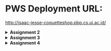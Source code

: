 # PWS Deployment URL:
http://isaac-jesse-coquetteshop.pbp.cs.ui.ac.id/

<details>
<Summary><b>Assignment 2</b></Summary>
# How I implemented the [assignment checklist](https://pbp-fasilkom-ui.github.io/ganjil-2025/en/assignments/individual/assignment-2)

### Creating a new Django project
First, I created the main directory `coquette_shop` with:
```
mkdir coquette-shop
```

To avoid Python version conflicts and to contain the project, I use a Python virtual environment:
```
python -m venv env
env\Scripts\activate
```

Then, populated a **requirements.txt** file, and then installed them with
```
pip install -r requirements.txt
```

After Django is installed, I initialized the project with
```
django-admin startproject coquette_shop .
```

To test if the project is initialized, I added localhost(127.0.0.1) to the allowed hosts section of `settings.py`, then checked if Django showed the new project screen with

```
python manage.py runserver
```

### Creating an application `main` in the project

To create the 'main' application:
```
python manage.py startapp main
```

### Performing routing in the project so that the application `main` can run
This 'main' app needs to be added to the project directory (coquette_shop, not coquette-shop) settings.py **INSTALLED_APPS** field.

So far, 'main' does not have any html files to display, so I will add one in the templates directory as such:
```
cd main
mkdir templates
nvim main.html
```

I filled the **main.html** file with placeholder fields `{{ application_name }}`, `{{ name }}`, and `{{ class }}` where the 'context' will be supplied by views.py at a later step.

### Creating the Product model in `main` application

Since it was specified that there should be a field `name` with CharField, `price` with IntegerField, and `description` with TextField, I filled `main/models.py` with the following class:

```
from django.db import models


class Product(models.Model):
    name = models.CharField(max_length=255)
    price = models.IntegerField()
    description = models.TextField()
    coquetteness = models.IntegerField()
```

### Creating a function in `views.py` to display the application name , name, and class

Since I already created a template `main.html` with placeholder fields two steps ago, I need to create a function in `main/views.py` that simply shows `main.html` and provides context such as the application name, name, and class:

```
from django.shortcuts import render

def show_main(request):
    context = {
            'application_name': 'coquette-shop',
            'class': 'PBD KKI',
            'name': 'Isaac Jesse Boentoro',
    }
    return render(request, "main.html", context)
```

### Routing the `show_main` function in `views.py` to `urls.py`

I added ` path('', include('main.urls'))` to the `urlpatterns` field in `coquette-shop/urls.py` and
```
from django.urls import path
from main.views import show_main

app_name = 'main'
urlpatterns = [
        path('', show_main, name = 'show_main'),
]
```
to `main/urls.py`

### Performing deployment to PWS

I created a PWS project named coquetteshop, added `isaac-jesse-coquetteshop.pbp.cs.ui.ac.id` to `ALLOWED_HOSTS` in settings.py, then added it as remote and pushed it to PWS.

## Diagram explaining flow from Client request to `urls.py`, `views.py`, `models.py`, and the `html` file

![Diagram](readme_images/diagram.png)

## The use of `git` in software development

git is extremely useful for software developers to be able to track their changes, revert to previous versions of their project if need be, and allows developers to store their projects in remote repositories such as Github or Gitlab, making it possible to collaborate with others easily.

## Why is Django used as the starting point for learning software development?

In my opinion, Django is fairly straightforward to setup, and has an inherent user-friendly syntax because it is built on Python.

## Why is Django called an ORM?

Django is called an ORM because it maps entries in a database to objects in the object oriented programming language (namely, Python). Django in particular does this through the `models.py` file.
</details>

<details>
<Summary><b>Assignment 3</b></Summary>
## Why do we need Data delivery in implementing a platform?

Data delivery is useful to enable asynchronous communication between users of the platform, or between the administrator of the platform and its users. Platforms cannot function effectively as just a static site.

## JSON or XML?
In my opinion, JSON is simply superior. JSON is also more widely used for some reasons such as not needing a dedicated parser, shorter, and not needing closing tags.

## Explaining `is_valid()`
is_valid() is used to validate the user input before saving it to the database. It is not guaranteed that site users will submit the correct format of data, then it is crucial to make sure that the form input is valid before being submitted to the database, potentially preventing errors down the line.

## CSRF Token 
CSRF Tokens are a hidden field that makes sure that the connection between the user's web browser is valid with the website. This prevents Cross-Site Request Forgery attacks, where a malicious website tricks a user's browser into falsely performing actions on another website where they are already authenticated. Without this, it is possible for the user's web browser to be manipulated and submit data to the Django form without their consent.

# How I implemented the [assignment checklist](https://pbp-fasilkom-ui.github.io/ganjil-2025/en/assignments/individual/assignment-3)

### Setting up base template
To avoid code repetition and ease extending the site template, I created a template directory in the root directory and created `base.html`.

To reflect these changes, I then added BASE_DIR / 'templates' in settings.py to the DjangoTemplates DIR field.

### Creating forms
In the 'main' application folder, I created `forms.py` which uses the previously created `Product` model in `models.py`.

```py
from django.forms import ModelForm
from main.models import Product

class ProductEntryForm(ModelForm):
    class Meta:
        model = Product
        fields = ["name", "price", "description", "coquetteness"]

```

To correctly identify each `Product` model, I added a UUID to the model as such:

```py
class Product(modelsModel):
    ...
   id = models.UUIDField(primary_key = True, default=uuid.uuid4, editable=False)
   ...
```

### Creating the HTML field to use the form
Using codeblocks, I created `create_product.html` that uses the form created earlier, and then displayed the stored models in `main.html` by returning all Products in `views.py` as context.

`create_product.html`
```html
{% extends 'base.html' %} 
{% block content %}
<h1>Add Product</h1>

<form method="POST">
  {% csrf_token %}
  <table>
    {{ form.as_table }}
    <tr>
      <td></td>
      <td> 
        <input type="submit" value="Add Product" />
      </td>
    </tr>
  </table>
</form>

{% endblock %}
```

`main.html`

```html
{% if not products %}
<p>There are no producs.</p>
{% else %}
<table>
  <tr>
    <th>Product Name</th>
    <th>Price</th>
    <th>Description</th>
    <th>Coquetteness</th>
  </tr>

  {% comment %} This is how to display Product data
  {% endcomment %} 
  {% for product in products %}
  <tr>
    <td>{{product.name}}</td>
    <td>{{product.price}}</td>
    <td>{{product.description}}</td>
    <td>{{product.coquetteness}}</td>
  </tr>
  {% endfor %}
</table>
{% endif %}

<br />

<a href="{% url 'main:create_product' %}">
  <button>Add New Product</button>
</a>
{% endblock content %}
```

`views.py`
```py
def show_main(request):
    ...
    return render(request, "main.html", context)
        products = Product.objects.all()
    ...
```
Then, added the actual form to `views.py` and implemented input validation.
`views.py`
```py
def create_product(request):
       form = ProductEntryForm(request.POST or None)
       if form.is_valid() and request.method == "POST":
              form.save()
              return redirect('main:show_main')
       context = {'form': form}
       return render(request, "create_product.html", context)
```


### To access the XML and JSON data from the forms directly, I created 4 functions  (show_json, show_xml, show_json_by_id, show_xml_by_id)

`views.py`

```py

def show_xml(request):
        data = Product.objects.all()
        return HttpResponse(serializers.serialize("xml", data), content_type="application/xml")

def show_json(request):
        data = Product.objects.all()
        return HttpResponse(serializers.serialize("json", data), content_type="application/json")

def show_xml_by_id(request, id):
        data = Product.objects.filter(pk=id)
        return HttpResponse(serializers.serialize("xml", data), content_type="application/xml")

def show_json_by_id(request, id):
        data = Product.objects.filter(pk=id)
        return HttpResponse(serializers.serialize("json", data), content_type="application/json")
```

## Using Postman to test GET requests:
![postman test](readme_images/postman_1.png)
![postman test](readme_images/postman_2.png)
![postman test](readme_images/postman_3.png)
![postman test](readme_images/postman_4.png)

</details>
<details>
<Summary><b>Assignment 4</b></Summary>
# How I implemented the [assignment checklist](https://pbp-fasilkom-ui.github.io/ganjil-2025/en/assignments/individual/assignment-4)


## Creating the register, log in and log out functions
In `views.py`, I added the following lines:

```py
def register(request):
        form = UserCreationForm()
        if request.method == "POST":
                form = UserCreationForm(request.POST)
                if form.is_valid():
                        form.save()
                        messages.success(request, 'Your account has been successfully created!')
                        return redirect('main:login')
        context = {'form':form}
        return render(request, 'register.html', context)

def login_user(request):
        if request.method == 'POST':
                form = AuthenticationForm(data=request.POST)

                if form.is_valid():
                        user = form.get_user()
                        if user is not None:
                                login(request, user)
                                response = HttpResponseRedirect(reverse("main:show_main"))
                                response.set_cookie('last_login', str(datetime.datetime.now()))
                                return response
                        # login(request, user)
                        # response = HttpResponseRedirect(reverse("main:show_main"))
                        # response.set_cookie('last_login', str(datetime.datetime.now()))
                        # return response
        else:
                form = AuthenticationForm(request)

        context = {'form':form}
        return render(request, 'login.html', context)
        

def logout_user(request):
        logout(request)
        response = HttpResponseRedirect(reverse('main:login'))
        response.delete_cookie('last_login')
        return response
```

The login and logout functions also use cookies to automatically log-in a user unless specified otherwise. The cookie is then sent as context to `show_main`:

`views.py`
```py
def show_main(request):
...
                'last_login': request.COOKIES['last_login'],
        }
        return render(request, "main.html", context)  
```

Since the `register` function expects a `register.html`, let's make that:
```html
{% extends 'base.html' %} {% block meta %}
<title>Register</title>
{% endblock meta %} {% block content %}

<div class="login">
  <h1>Register</h1>

  <form method="POST">
    {% csrf_token %}
    <table>
      {{ form.as_table }}
      <tr>
        <td></td>
        <td><input type="submit" name="submit" value="Register" /></td>
      </tr>
    </table>
  </form>

  {% if messages %}
  <ul>
    {% for message in messages %}
    <li>{{ message }}</li>
    {% endfor %}
  </ul>
  {% endif %}
</div>

{% endblock content %}
```

This `register.html` file extends to the main template `base.html` for simplicity.

Now to perform routing on all of these new functions, import them to `urls.py` and add them to `urlpatterns`:

`urls.py`
```py
from main.views import (
      ...
      register,
      login_user,
      logout_user,
      ...
)

app_name = 'main'
urlpatterns = [
        ...
        path('register/', register, name='register'),
        path('login/', login_user, name='login'),
        path('logout/', logout_user, name='logout'),
        ...
]
```

Since we want to force users to login before accessing the site, we can add that restriction to the `show_main` function as such:

```py
from django.contrib.auth.decorators import login_required


@login_required(login_url='/login')
def show_main(request):
...
```

## Connecting the `Product` model to each user:

`views.py`
```py
def show_main(request):
        products = Product.objects.filter(user=request.user)
        context = {
        ...
```

`models.py`
```py
class Product(models.Model):
    user = models.ForeignKey(User, on_delete=models.CASCADE)
    ...
```

This makes each instance of the `Product` model tied to each user, so that only authorized users can view their respective `Product` models.

We also modify `create_product` in `views.py` as such, to modify the `user` field *before* saving it to the database to tie it to the user that created it.

```py
def create_product(request):
       form = ProductEntryForm(request.POST or None)
       if form.is_valid() and request.method == "POST":
              # These lines
              product = form.save(commit=False)
              product.user = request.user
              product.save()
              #
              return redirect('main:show_main')
       context = {'form': form}
       return render(request, "create_product.html", context)
```

## Difference between `HttpResponseRedirect()` and `redirect()`

`HttpResponseRedirect()`:

Usage: Redirects to a URL.
Syntax: Requires a URL string.

`redirect()`:

Usage: A shortcut for redirection.
Syntax: Can take a URL, a view name, or a view name with arguments.

## How is `Product` model linked with `User`?

The `Product` model is linked to each user via a foreign-key approach:

`models.py`

```py
class Product(models.Model):
    user = models.ForeignKey(User, on_delete=models.CASCADE)
```

And when each Product is created via `create_product`, it is linked to the user:

`views.py`
```py
def create_product(request):
       form = ProductEntryForm(request.POST or None)
       if form.is_valid() and request.method == "POST":
              product = form.save(commit=False)
              product.user = request.user
```

## How does Django remember logged in users? What are the other uses of cookies and are all of them safe?

Django uses sessions and cookies stored on the user's browser to remember logged in users. 

Cookies can be used for other uses, such as:
- User settings
- Tracking and analytics
- Authentication tokens

Not all cookies are inherently safe, and the safety of said cookies depends on how they are implemented and managed.

- Cookies should be marked as secure to enable that they are only sent over HTTPS connections.

- Marking them as HttpOnly prevents client scripts from accessing them, reducing the risk of XSS (Cross site scripting) attacks.

- The SameSite attribute helps prevent cross-site request forgery attacks

- Cookies should have a set expiration date

- Cookies should not be used to store sensitive information directly inside. Instead, use session IDs or tokens that reference server-side data.

## Difference between authentication and authorization, and what happens when a user logs in.

Authentication: Verifying the identity of a user (ensuring they are who they claim to be)

Django implements this with built in views and forms such as `LoginView`, `LogoutView`, and `AuthenticationForm`

Authorization: Determining what an authenticated user is allowed to do based on its roles and permissions.

Django implements this via the `User` model and `Permissions`.

What hapepns when a user logs in?
1. User submits Login form
2. Authentication
- Django checks if the provided credentials are in the database
- The user is then authenticated
3. Session creation:
- Django creates a session for the authenticated user
- Session ID is stored as a cookie on the user's browsesr
4. User Object:
- Authenticated users are associated with a `User` object, accessible via `request.user` in `views.py`.
5. Redirection
- The user is then redirected to `main.html`

</details>